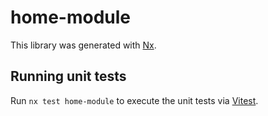# home-module

This library was generated with [Nx](https://nx.dev).

## Running unit tests

Run `nx test home-module` to execute the unit tests via [Vitest](https://vitest.dev/).
